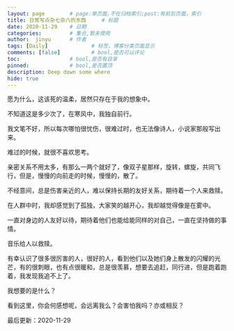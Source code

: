 ```yaml
---
layout: page        # page:单页面,不在归档索引;post:有前后页面，索引
title: 日常写点杂七杂八的东西     # 标题
date: 2020-11-29    # 日期
categories:         # 集合,暂未使用
author:  jinyu      # 作者
tags: [Daily]              # 标签，博客分类页面显示
comments: [false]          # bool,是否可以评论
toc:                # bool,是否有目录
pinned:             # bool,是否置顶
description: Deep down some where
hide: true
---
```


愿为什么，这该死的温柔，居然只存在于我的想象中。

不知道这是多少次了，在寒风中，我独自前行。

<!-- more -->

我文笔不好，所以每次哪怕很忧伤，很难过时，也无法像诗人，小说家那般写出来。

难过的时候，就很不喜欢思考。

亲密关系不用太多，有那么一两个就好了，像双子星那样，旋转，螺旋，共同飞行，但是，慢慢的向前走的时候，慢慢的，散了。

不经意间，总是伤害亲近的人，难以保持长期的友好关系，期待着一个人来救赎。

在人群中时，我却感觉到了孤独，大家笑的越开心，我却越觉得像是在雾中。

一直对身边的人友好以待，期待着他们也能给能同样的对自己，一直在坚持做的事情。

音乐给人以救赎。

有幸认识了很多很厉害的人，很好的人，看到他们以及她们身上散发的闪耀的光芒，有的很刺眼，也有点很暖和，总是很羡慕，想要去追赶，同行进，但是跑着跑着，我发现我追不上了。

我想要的是什么？

看到这里，你会何感想呢，会远离我么？会害怕我吗？亦或相反？



最后更新：2020-11-29

